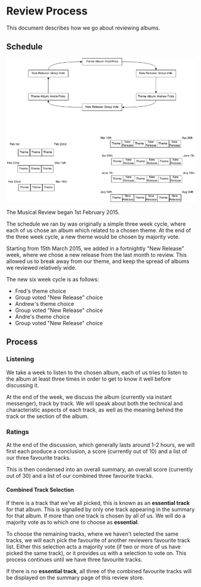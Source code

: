 # Review Process

This document describes how we go about reviewing albums.

## Schedule

![Visual schedule](./visual-schedule.png)

The Musical Review began 1st February 2015.

The schedule we ran by was originally a simple three week cycle, where each of us chose an album which related to a chosen theme. At the end of the three week cycle, a new theme would be chosen by majority vote.

Starting from 15th March 2015, we added in a fortnightly "New Release" week, where we chose a new release from the last month to review. This allowed us to break away from our theme, and keep the spread of albums we reviewed relatively wide.

The new six week cycle is as follows:
* Fred's theme choice
* Group voted "New Release" choice
* Andrew's theme choice
* Group voted "New Release" choice
* Andre's theme choice
* Group voted "New Release" choice

## Process

### Listening

We take a week to listen to the chosen album, each of us tries to listen to the album at least three times in order to get to know it well before discussing it.

At the end of the week, we discuss the album (currently via instant messenger), track by track. We will speak about both the technical and characteristic aspects of each track, as well as the meaning behind the track or the section of the album.

### Ratings

At the end of the discussion, which generally lasts around 1-2 hours, we will first each produce a conclusion, a score (currently out of 10) and a list of our three favourite tracks.

This is then condensed into an overall summary, an overall score (currently out of 30) and a list of our combined three favourite tracks.

#### Combined Track Selection

If there is a track that we've all picked, this is known as an **essential track** for that album. This is signalled by only one track appearing in the summary for that album. If more than one track is chosen by all of us. We will do a majority vote as to which one to choose as **essential**.

To choose the remaining tracks, where we haven't selected the same tracks, we will each pick the favourite of another reviewers favourite track list. Either this selection acts a majority vote (if two or more of us have picked the same track), or it provides us with a selection to vote on. This process continues until we have three favourite tracks.

If there is no **essential track**, all three of the combined favourite tracks will be displayed on the summary page of this review store.
